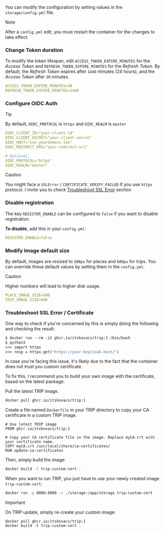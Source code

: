 
You can modify the configuration by setting values in the `storage/config.yml` file.

> [!NOTE]
> After a `config.yml` edit, you must restart the container for the changes to take effect.


### Change Token duration

To modify the token lifespan, edit `ACCESS_TOKEN_EXPIRE_MINUTES` for the *Access Token* and `REFRESH_TOKEN_EXPIRE_MINUTES` for the *Refresh Token*.
By default, the *Refresh Token* expires after `1440` minutes (24 hours), and the *Access Token* after `30` minutes.

```yaml
ACCESS_TOKEN_EXPIRE_MINUTES=30
REFRESH_TOKEN_EXPIRE_MINUTES=1440
```


### Configure OIDC Auth

> [!TIP]
> By default, `OIDC_PROTOCOL` is `https` and `OIDC_REALM` is `master`

```yaml
OIDC_CLIENT_ID="your-client-id"
OIDC_CLIENT_SECRET="your-client-secret"
OIDC_HOST="sso.yourdomain.lan"
OIDC_REDIRECT_URI="your-redirect-uri"

# Optional,
OIDC_PROTOCOL="https"
OIDC_REALM="master"
```

> [!CAUTION]
> You might face a `SSLError` / `CERTIFICATE_VERIFY_FAILED` if you use `https` protocol. I invite you to check [Troubleshoot SSL Error](#tbshoot-cert) section


### Disable registration

The key `REGISTER_ENABLE` can be configured to `false` if you want to disable registration.

**To disable**, add this in your `config.yml`:
```yaml
REGISTER_ENABLE=false
```

### Modify Image default size

By default, images are resized to `500px` for places and `600px` for trips. You can override these default values by setting them in the `config.yml`:

> [!CAUTION]
> Higher numbers will lead to higher disk usage.

```yaml
PLACE_IMAGE_SIZE=500
TRIP_IMAGE_SIZE=600
```

### Troubleshoot SSL Error / Certificate <a name = "tbshoot-cert"></a>

One way to check if you're concerned by this is simply doing the following and checking the result:
```dockerfile
$ docker run --rm -it ghcr.io/itskovacs/trip:1 /bin/bash
$ python3
>>> import httpx
>>> resp = httpx.get("https://your-keycloak-host/")
```

In case you're facing this issue, it's likely due to the fact that the container does not trust you custom certificate.

To fix this, I recommend you to build your own image with the certificate, based on the latest package.

Pull the latest TRIP image.
```bash
docker pull ghcr.io/itskovacs/trip:1
```

Create a file named `Dockerfile` in your TRIP directory to copy your CA certificate in a custom TRIP image.
```
# Use latest TRIP image
FROM ghcr.io/itskovacs/trip:1

# Copy your CA certificate file in the image. Replace myCA.crt with your certificate name.
COPY myCA.crt /usr/local/share/ca-certificates/
RUN update-ca-certificates
```

Then, simply build the image:
```bash
docker build -t trip-custom-cert .
```

When you want to run TRIP, you just have to use your newly created image `trip-custom-cert`:
```bash
docker run -p 8080:8000 -v ./storage:/app/storage trip-custom-cert
```

> [!IMPORTANT]
> On TRIP update, simply re-create your custom image:
> ```
> docker pull ghcr.io/itskovacs/trip:1
> docker build -t trip-custom-cert .
> ```